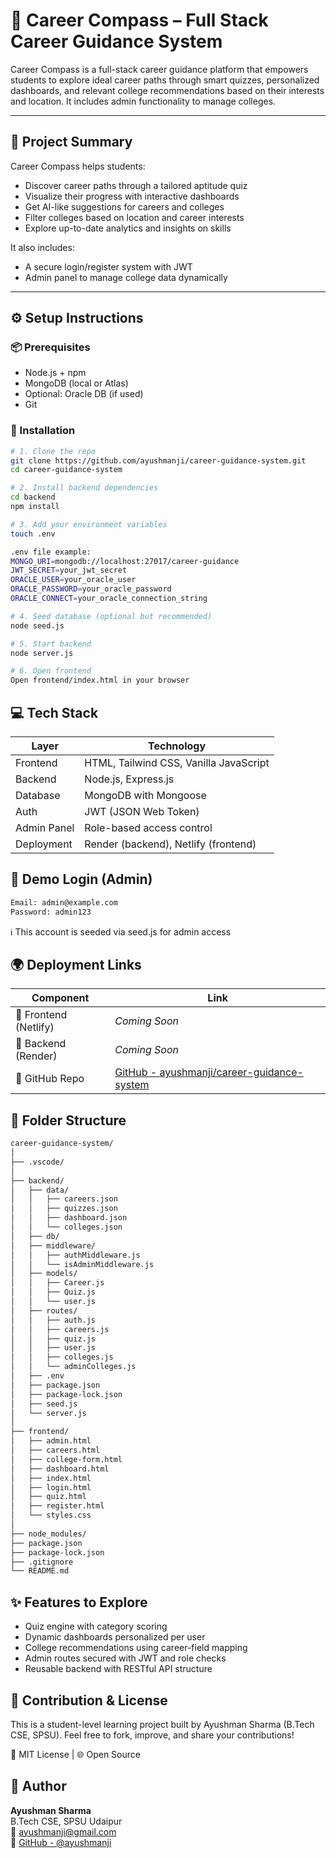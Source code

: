 # 🎯 Career Compass – Full Stack Career Guidance System

Career Compass is a full-stack career guidance platform that empowers students to explore ideal career paths through smart quizzes, personalized dashboards, and relevant college recommendations based on their interests and location. It includes admin functionality to manage colleges.

---

## 🚀 Project Summary

Career Compass helps students:
- Discover career paths through a tailored aptitude quiz  
- Visualize their progress with interactive dashboards  
- Get AI-like suggestions for careers and colleges  
- Filter colleges based on location and career interests  
- Explore up-to-date analytics and insights on skills

It also includes:
- A secure login/register system with JWT
- Admin panel to manage college data dynamically

---

## ⚙️ Setup Instructions

### 📦 Prerequisites
- Node.js + npm
- MongoDB (local or Atlas)
- Optional: Oracle DB (if used)
- Git

### 🔧 Installation

```bash
# 1. Clone the repo
git clone https://github.com/ayushmanji/career-guidance-system.git
cd career-guidance-system

# 2. Install backend dependencies
cd backend
npm install

# 3. Add your environment variables
touch .env

.env file example:
MONGO_URI=mongodb://localhost:27017/career-guidance
JWT_SECRET=your_jwt_secret
ORACLE_USER=your_oracle_user
ORACLE_PASSWORD=your_oracle_password
ORACLE_CONNECT=your_oracle_connection_string

# 4. Seed database (optional but recommended)
node seed.js

# 5. Start backend
node server.js

# 6. Open frontend
Open frontend/index.html in your browser
```

## 💻 Tech Stack

| Layer        | Technology                                 |
|--------------|--------------------------------------------|
| Frontend     | HTML, Tailwind CSS, Vanilla JavaScript     |
| Backend      | Node.js, Express.js                        |
| Database     | MongoDB with Mongoose                      |
| Auth         | JWT (JSON Web Token)                       |
| Admin Panel  | Role-based access control                  |
| Deployment   | Render (backend), Netlify (frontend)       |

## 🔐 Demo Login (Admin)
```bash
Email: admin@example.com
Password: admin123
```
ℹ️ This account is seeded via seed.js for admin access

## 🌍 Deployment Links

| Component              | Link                                                                 |
|------------------------|----------------------------------------------------------------------|
| 🔗 Frontend (Netlify)  | _Coming Soon_                                                        |
| 🔗 Backend (Render)    | _Coming Soon_                                                        |
| 📂 GitHub Repo         | [GitHub - ayushmanji/career-guidance-system](https://github.com/ayushmanji/career-guidance-system) |

## 📂 Folder Structure
```bash
career-guidance-system/
│
├── .vscode/
│
├── backend/
│   ├── data/
│   │   ├── careers.json
│   │   ├── quizzes.json
│   │   ├── dashboard.json
│   │   └── colleges.json
│   ├── db/
│   ├── middleware/
│   │   ├── authMiddleware.js
│   │   └── isAdminMiddleware.js
│   ├── models/
│   │   ├── Career.js
│   │   ├── Quiz.js
│   │   └── user.js
│   ├── routes/
│   │   ├── auth.js
│   │   ├── careers.js
│   │   ├── quiz.js
│   │   ├── user.js
│   │   ├── colleges.js
│   │   └── adminColleges.js
│   ├── .env
│   ├── package.json
│   ├── package-lock.json
│   ├── seed.js
│   └── server.js
│
├── frontend/
│   ├── admin.html
│   ├── careers.html
│   ├── college-form.html
│   ├── dashboard.html
│   ├── index.html
│   ├── login.html
│   ├── quiz.html
│   ├── register.html
│   └── styles.css
│
├── node_modules/
├── package.json
├── package-lock.json
├── .gitignore
└── README.md
```

## ✨ Features to Explore
- Quiz engine with category scoring
- Dynamic dashboards personalized per user
- College recommendations using career-field mapping
- Admin routes secured with JWT and role checks
- Reusable backend with RESTful API structure

## 🙌 Contribution & License

This is a student-level learning project built by Ayushman Sharma (B.Tech CSE, SPSU).
Feel free to fork, improve, and share your contributions!

🪪 MIT License | 🌐 Open Source

## 📌 Author

**Ayushman Sharma**  
B.Tech CSE, SPSU Udaipur  
📧 [ayushmanji@gmail.com](mailto:ayushmanji@gmail.com)  
🔗 [GitHub - @ayushmanji](https://github.com/ayushmanji)
